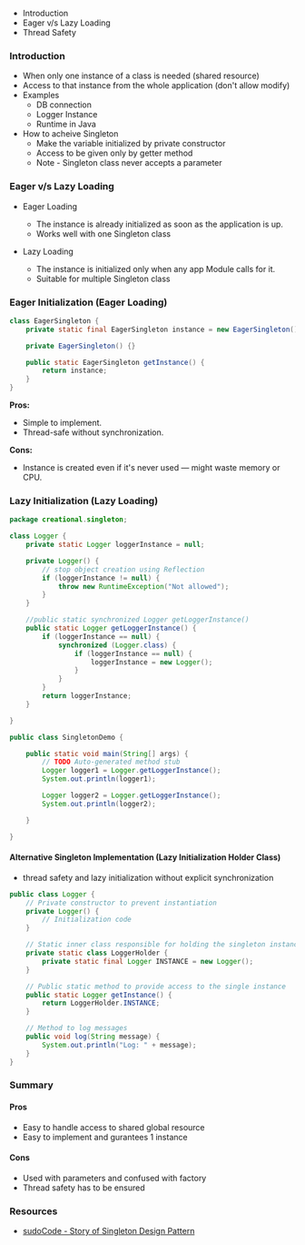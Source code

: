 
* Introduction
* Eager v/s Lazy Loading
* Thread Safety

### Introduction
* When only one instance of a class is needed (shared resource)
* Access to that instance from the whole application (don't allow modify)
* Examples
  * DB connection
  * Logger Instance
  * Runtime in Java
* How to acheive Singleton
  * Make the variable initialized by private constructor
  * Access to be given only by getter method
  * Note - Singleton class never accepts a parameter

### Eager v/s Lazy Loading

* Eager Loading
  * The instance is already initialized as soon as the application is up.
  * Works well with one Singleton class

* Lazy Loading
  * The instance is initialized only when any app Module calls for it. 
  * Suitable for multiple Singleton class


### Eager Initialization (Eager Loading)

```java
class EagerSingleton {
    private static final EagerSingleton instance = new EagerSingleton();

    private EagerSingleton() {}

    public static EagerSingleton getInstance() {
        return instance;
    }
}
```

**Pros:** 
- Simple to implement.
- Thread-safe without synchronization.

**Cons:**
- Instance is created even if it's never used — might waste memory or CPU.

### Lazy Initialization (Lazy Loading)

```java
package creational.singleton;

class Logger {
	private static Logger loggerInstance = null;

	private Logger() {
		// stop object creation using Reflection
		if (loggerInstance != null) {
			throw new RuntimeException("Not allowed");
		}
	}

	//public static synchronized Logger getLoggerInstance()
	public static Logger getLoggerInstance() {
		if (loggerInstance == null) {
			synchronized (Logger.class) {
				if (loggerInstance == null) {
					loggerInstance = new Logger();
				}
			}
		}
		return loggerInstance;
	}

}

public class SingletonDemo {

	public static void main(String[] args) {
		// TODO Auto-generated method stub
		Logger logger1 = Logger.getLoggerInstance();
		System.out.println(logger1);

		Logger logger2 = Logger.getLoggerInstance();
		System.out.println(logger2);

	}

}
```

#### Alternative Singleton Implementation (Lazy Initialization Holder Class)

*  thread safety and lazy initialization without explicit synchronization

```java
public class Logger {
    // Private constructor to prevent instantiation
    private Logger() {
        // Initialization code
    }

    // Static inner class responsible for holding the singleton instance
    private static class LoggerHolder {
        private static final Logger INSTANCE = new Logger();
    }

    // Public static method to provide access to the single instance
    public static Logger getInstance() {
        return LoggerHolder.INSTANCE;
    }

    // Method to log messages
    public void log(String message) {
        System.out.println("Log: " + message);
    }
}
```

### Summary

#### Pros
* Easy to handle access to shared global resource
* Easy to implement and gurantees 1 instance

#### Cons
* Used with parameters and confused with factory
* Thread safety has to be ensured

### Resources
* [sudoCode - Story of Singleton Design Pattern](https://www.youtube.com/watch?v=EZDeEHXUf8w)



